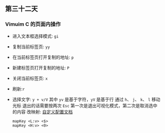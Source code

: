 ## 第三十二天

### Vimuim C 的页面内操作

- 进入文本框选择模式: `gi`

- 复制当前标签页: `yy`

- 在当前标签页打开复制的地址: `p`

- 新建标签页打开复制的地址: `P`

- 关闭当前标签页: `x`

- 刷新:`r`

- 选择文字:
  `y + v/V`
  其中 `yv` 是基于字符，`yV` 是基于行
  通过 `h`、 `j`、 `k`、 `l` 移动光标
  退出的话需要按两次 `Esc` 第一次是退出可视化模式，第二次是取消选中的内容
  改映射: [自定义配置文档](https://github.com/gdh1995/vimium-c/wiki/Use-in-another-keyboard-layout)
  ```
  mapKey <L:v> <$>
  mapKey <H:v> <0>
  ```
